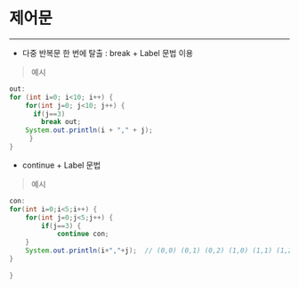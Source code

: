 # 제어문
___
* 다중 반복문 한 번에 탈출 : break + Label 문법 이용
> 예시
```java
out:
for (int i=0; i<10; i++) {
	for(int j=0; j<10; j++) {
	  if(j==3)
		break out;
	System.out.println(i + "," + j);
	 }
}
```
* continue + Label 문법
> 예시
```java
con:
for(int i=0;i<5;i++) {
	for(int j=0;j<5;j++) {
		if(j==3) {
			continue con;
	}
	System.out.println(i+","+j);  // (0,0) (0,1) (0,2) (1,0) (1,1) (1,2) ~~
}
			
}
